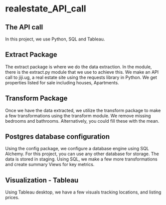 # realestate_API_call

## The API call
In this project, we use Python, SQL and Tableau.

## Extract Package
The extract package is where we do the data extraction. In the module, there is the extract.py module that we use to achieve this.
We make an API call to jiji.ug, a real estate site using the requests library in Python. 
We get properties listed for sale including houses, Apartments.

## Transform Package
Once we have the data extracted, we utilize the transform package to make a few transformations using the transform module.
We remove missing bedrooms and bathrooms. Alternatively, you could fill these with the mean.

## Postgres database configuration
Using the config package, we configure a database engine using SQL Alchemy. 
For this project, you can use any other database for storage. The data is stored in staging. 
Using SQL, we make a few more transformations and create summary Views for key metrics.

## Visualization - Tableau
Using Tableau desktop, we have a few visuals tracking locations, and listing prices.
